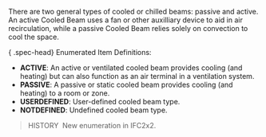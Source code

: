 ﻿There are two general types of cooled or chilled beams: passive and active. An active Cooled Beam uses a fan or other auxilliary device to aid in air recirculation, while a passive Cooled Beam relies solely on convection to cool the space.

{ .spec-head}
Enumerated Item Definitions:

* **ACTIVE**: An active or ventilated cooled beam provides cooling (and heating) but can also function as an air terminal in a ventilation system.
* **PASSIVE**: A passive or static cooled beam provides cooling (and heating) to a room or zone.
* **USERDEFINED**: User-defined cooled beam type.
* **NOTDEFINED**: Undefined cooled beam type.

> HISTORY&nbsp; New enumeration in IFC2x2.